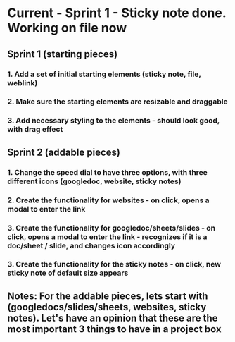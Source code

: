 # Current - Sprint 1 - Sticky note done. Working on file now

## Sprint 1 (starting pieces)
### 1. Add a set of initial starting elements (sticky note, file, weblink)
### 2. Make sure the starting elements are resizable and draggable
### 3. Add necessary styling to the elements - should look good, with drag effect

## Sprint 2 (addable pieces)
### 1. Change the speed dial to have three options, with three different icons (googledoc, website, sticky notes)
### 2. Create the functionality for websites - on click, opens a modal to enter the link
### 3. Create the functionality for googledoc/sheets/slides - on click, opens a modal to enter the link - recognizes if it is a doc/sheet / slide, and changes icon accordingly
### 3. Create the functionality for the sticky notes - on click, new sticky note of default size appears



## Notes: For the addable pieces, lets start with (googledocs/slides/sheets, websites, sticky notes). Let's have an opinion that these are the most important 3 things to have in a project box
